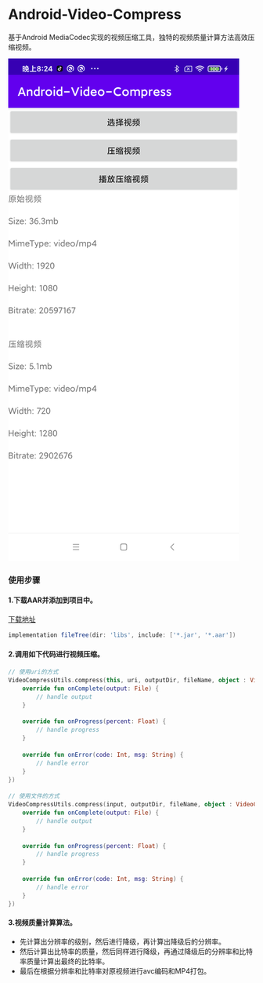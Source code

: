 # Android-Video-Compress

基于Android MediaCodec实现的视频压缩工具，独特的视频质量计算方法高效压缩视频。

![压缩结果](assets/video-compress.png)

### 使用步骤

#### 1.下载AAR并添加到项目中。

[下载地址](https://github.com/zrheasy/Android-Video-Compress/releases/download/v1.0.0/video-compress-v1.0.aar)

```groovy
implementation fileTree(dir: 'libs', include: ['*.jar', '*.aar'])
```

#### 2.调用如下代码进行视频压缩。

```kotlin
// 使用uri的方式
VideoCompressUtils.compress(this, uri, outputDir, fileName, object : VideoCompressCallback {
    override fun onComplete(output: File) {
        // handle output
    }

    override fun onProgress(percent: Float) {
        // handle progress
    }

    override fun onError(code: Int, msg: String) {
        // handle error
    }
})

// 使用文件的方式
VideoCompressUtils.compress(input, outputDir, fileName, object : VideoCompressCallback {
    override fun onComplete(output: File) {
        // handle output
    }

    override fun onProgress(percent: Float) {
        // handle progress
    }

    override fun onError(code: Int, msg: String) {
        // handle error
    }
})
```

#### 3.视频质量计算算法。
- 先计算出分辨率的级别，然后进行降级，再计算出降级后的分辨率。
- 然后计算出比特率的质量，然后同样进行降级，再通过降级后的分辨率和比特率质量计算出最终的比特率。
- 最后在根据分辨率和比特率对原视频进行avc编码和MP4打包。